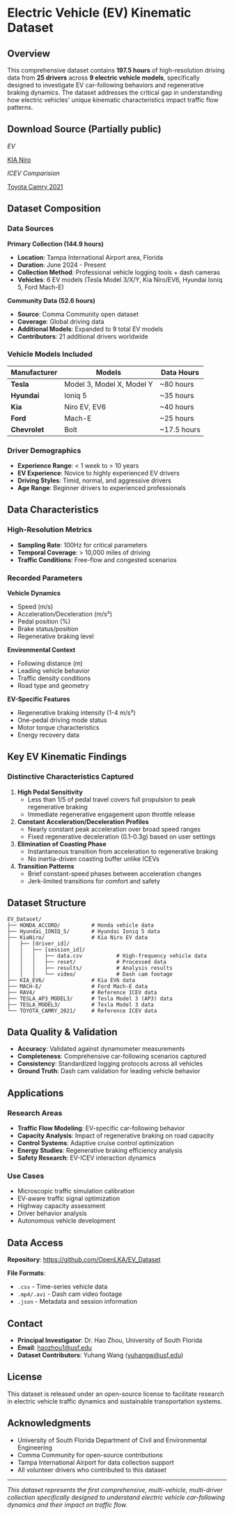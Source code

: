 # Electric Vehicle (EV) Kinematic Dataset

## Overview

This comprehensive dataset contains **197.5 hours** of high-resolution driving data from **25 drivers** across **9 electric vehicle models**, specifically designed to investigate EV car-following behaviors and regenerative braking dynamics. The dataset addresses the critical gap in understanding how electric vehicles' unique kinematic characteristics impact traffic flow patterns.



## Download Source (Partially public)

*EV*

[KIA Niro](https://www.dropbox.com/scl/fo/fmw01x88h2a6cg79f3vq9/AHolXiHiZh0ZNEi0m7Gu1Bo?rlkey=1mjk80bcwmg57frwl7a6pdkud&st=rigc60ma&dl=0)



*ICEV Comparision*

[Toyota Camry 2021](https://www.dropbox.com/scl/fo/ho6u96pauyvjpgodlhhlr/AEZya3nv726la8PAnDHUmiY?rlkey=zmf1umkn4o6kty9alitq9vpu6&st=zeh41z1t&dl=0)



## Dataset Composition

### Data Sources

**Primary Collection (144.9 hours)**

- **Location**: Tampa International Airport area, Florida
- **Duration**: June 2024 - Present
- **Collection Method**: Professional vehicle logging tools + dash cameras
- **Vehicles**: 6 EV models (Tesla Model 3/X/Y, Kia Niro/EV6, Hyundai Ioniq 5, Ford Mach-E)

**Community Data (52.6 hours)**

- **Source**: Comma Community open dataset
- **Coverage**: Global driving data
- **Additional Models**: Expanded to 9 total EV models
- **Contributors**: 21 additional drivers worldwide

### Vehicle Models Included

| Manufacturer  | Models                    | Data Hours  |
| ------------- | ------------------------- | ----------- |
| **Tesla**     | Model 3, Model X, Model Y | ~80 hours   |
| **Hyundai**   | Ioniq 5                   | ~35 hours   |
| **Kia**       | Niro EV, EV6              | ~40 hours   |
| **Ford**      | Mach-E                    | ~25 hours   |
| **Chevrolet** | Bolt                      | ~17.5 hours |

### Driver Demographics

- **Experience Range**: < 1 week to > 10 years
- **EV Experience**: Novice to highly experienced EV drivers
- **Driving Styles**: Timid, normal, and aggressive drivers
- **Age Range**: Beginner drivers to experienced professionals

## Data Characteristics

### High-Resolution Metrics

- **Sampling Rate**: 100Hz for critical parameters
- **Temporal Coverage**: > 10,000 miles of driving
- **Traffic Conditions**: Free-flow and congested scenarios

### Recorded Parameters

**Vehicle Dynamics**

- Speed (m/s)
- Acceleration/Deceleration (m/s²)
- Pedal position (%)
- Brake status/position
- Regenerative braking level

**Environmental Context**

- Following distance (m)
- Leading vehicle behavior
- Traffic density conditions
- Road type and geometry

**EV-Specific Features**

- Regenerative braking intensity (1-4 m/s²)
- One-pedal driving mode status
- Motor torque characteristics
- Energy recovery data

## Key EV Kinematic Findings

### Distinctive Characteristics Captured

1. **High Pedal Sensitivity**
   - Less than 1/5 of pedal travel covers full propulsion to peak regenerative braking
   - Immediate regenerative engagement upon throttle release
2. **Constant Acceleration/Deceleration Profiles**
   - Nearly constant peak acceleration over broad speed ranges
   - Fixed regenerative deceleration (0.1-0.3g) based on user settings
3. **Elimination of Coasting Phase**
   - Instantaneous transition from acceleration to regenerative braking
   - No inertia-driven coasting buffer unlike ICEVs
4. **Transition Patterns**
   - Brief constant-speed phases between acceleration changes
   - Jerk-limited transitions for comfort and safety

## Dataset Structure

```
EV_Dataset/
├── HONDA_ACCORD/          # Honda vehicle data
├── Hyundai_IONIQ_5/       # Hyundai Ioniq 5 data
├── KiaNiro/               # Kia Niro EV data
│   ├── [driver_id]/
│   │   ├── [session_id]/
│   │   │   ├── data.csv           # High-frequency vehicle data
│   │   │   ├── reset/             # Processed data
│   │   │   ├── results/           # Analysis results
│   │   │   └── video/             # Dash cam footage
├── KIA_EV6/               # Kia EV6 data
├── MACH-E/                # Ford Mach-E data
├── RAV4/                  # Reference ICEV data
├── TESLA_AP3_MODEL3/      # Tesla Model 3 (AP3) data
├── TESLA_MODEL3/          # Tesla Model 3 data
└── TOYOTA_CAMRY_2021/     # Reference ICEV data
```

## Data Quality & Validation

- **Accuracy**: Validated against dynamometer measurements
- **Completeness**: Comprehensive car-following scenarios captured
- **Consistency**: Standardized logging protocols across all vehicles
- **Ground Truth**: Dash cam validation for leading vehicle behavior

## Applications

### Research Areas

- **Traffic Flow Modeling**: EV-specific car-following behavior
- **Capacity Analysis**: Impact of regenerative braking on road capacity
- **Control Systems**: Adaptive cruise control optimization
- **Energy Studies**: Regenerative braking efficiency analysis
- **Safety Research**: EV-ICEV interaction dynamics

### Use Cases

- Microscopic traffic simulation calibration
- EV-aware traffic signal optimization
- Highway capacity assessment
- Driver behavior analysis
- Autonomous vehicle development

## Data Access

**Repository**: https://github.com/OpenLKA/EV_Dataset

**File Formats**:

- `.csv` - Time-series vehicle data
- `.mp4/.avi` - Dash cam video footage
- `.json` - Metadata and session information

## Contact

- **Principal Investigator**: Dr. Hao Zhou, University of South Florida
- **Email**: haozhou1@usf.edu
- **Dataset Contributors**: Yuhang Wang (yuhangw@usf.edu)

## License

This dataset is released under an open-source license to facilitate research in electric vehicle traffic dynamics and sustainable transportation systems.

## Acknowledgments

- University of South Florida Department of Civil and Environmental Engineering
- Comma Community for open-source contributions
- Tampa International Airport for data collection support
- All volunteer drivers who contributed to this dataset

------

*This dataset represents the first comprehensive, multi-vehicle, multi-driver collection specifically designed to understand electric vehicle car-following dynamics and their impact on traffic flow.*
